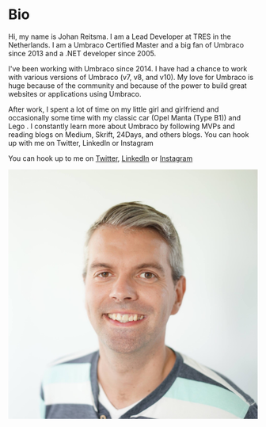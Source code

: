 # Bio
Hi, my name is Johan Reitsma. I am a Lead Developer at TRES in the Netherlands. 
I am a Umbraco Certified Master and a big fan of Umbraco since 2013 and a .NET developer since 2005.

I've been working with Umbraco since 2014. I have had a chance to work with various versions of Umbraco (v7, v8, and v10). 
My love for Umbraco is huge because of the community and because of the power to build great websites or applications using Umbraco.

After work, I spent a lot of time on my little girl and girlfriend and occasionally some time with my classic car (Opel Manta (Type B1)) and Lego .
I constantly learn more about Umbraco by following MVPs and reading   blogs on Medium, Skrift, 24Days, and others blogs.
You can hook up with me on Twitter, LinkedIn or Instagram

You can hook up to me on [Twitter](https://twitter.com/JohanReitsma), [LinkedIn](https://www.linkedin.com/in/johan-reitsma-64b9ba31) or [Instagram](https://www.instagram.com/johanreitsma83/)

![](https://github.com/JohanReitsma83/blogs/blob/main/profile.jpg)
